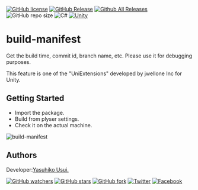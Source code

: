 [![GitHub license](https://img.shields.io/github/license/jwellone/custom-camera-inspector.svg?style=plastic)](https://github.com/jwellone/build-manifest/blob/main/LICENSE)
[![GitHub Release](https://img.shields.io/github/v/release/jwellone/custom-camera-inspector.svg?style=plastic)](https://GitHub.com/jwellone/build-manifest/releases/latest)
[![Github All Releases](https://img.shields.io/github/downloads/jwellone/build-manifest/total?color=blue&style=plastic)](https://GitHub.com/jwellone/custom-camera-inspector/releases)
![GitHub repo size](https://img.shields.io/github/repo-size/jwellone/build-manifest?label=size&style=plastic)
![C#](https://img.shields.io/badge/C%23-239120?logo=c-sharp&style=plastic)
[![Unity](https://img.shields.io/badge/Unity-100000?logo=unity&style=plastic)](https://unity.com)


# build-manifest
Get the build time, commit id, branch name, etc.
Please use it for debugging purposes.

This feature is one of the "UniExtensions" developed by jwellone Inc for Unity.

## Getting Started
- Import the package.
- Build from plyser settings.
- Check it on the actual machine.

![build-manifest](https://user-images.githubusercontent.com/85072161/129990509-c6b487c4-c580-4e38-b2ad-f9edf94ca647.png)

## Authors
Developer:[Yasuhiko Usui.](https://github.com/UsuiYasuhiko-jw1)

[![GitHub watchers](https://img.shields.io/github/watchers/jwellone/custom-camera-inspector.svg?style=social&label=Watch)](https://GitHub.com/jwellone/custom-camera-inspector/watchers/)
[![GitHub stars](https://img.shields.io/github/stars/jwellone/custom-camera-inspector.svg?style=social&label=Stars)](https://GitHub.com/jwellone/custom-camera-inspector/stargazers)
[![GitHub fork](https://img.shields.io/github/forks/jwellone/custom-camera-inspector.svg?style=social&label=Fork)](https://GitHub.com/jwellone/custom-camera-inspector/network/members)
[![Twitter](https://img.shields.io/twitter/follow/jwellone?label=Twitter&logo=twitter&style=social)](http://twitter.com/jwellone)
[![Facebook](https://img.shields.io/badge/Facebook-1877F2?style=for-the-badge&logo=facebook&logoColor=white&style=plastic)](https://www.facebook.com/jwellone)
